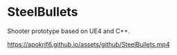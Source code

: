 # SteelBullets

Shooter prototype based on UE4 and C++.

https://apokrif6.github.io/assets/github/SteelBullets.mp4
